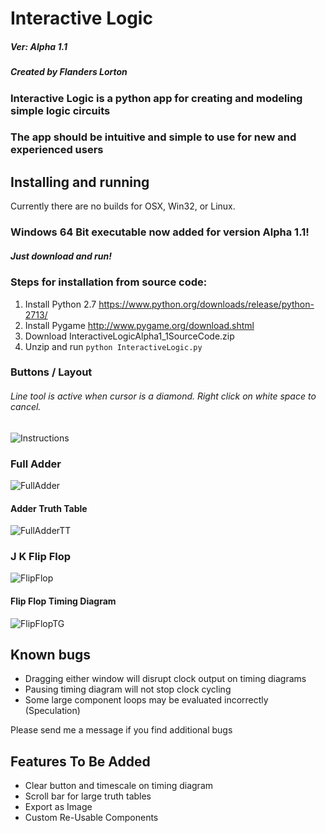 # Interactive Logic

##### Ver: Alpha 1.1
##### Created by Flanders Lorton

### Interactive Logic is a python app for creating and modeling simple logic circuits
### The app should be intuitive and simple to use for new and experienced users

## Installing and running
Currently there are no builds for OSX, Win32, or Linux.

### Windows 64 Bit executable now added for version Alpha 1.1!

##### Just download and run!


### Steps for installation from source code:
1. Install Python 2.7 https://www.python.org/downloads/release/python-2713/
2. Install Pygame http://www.pygame.org/download.shtml
3. Download InteractiveLogicAlpha1_1SourceCode.zip
4. Unzip and run `python InteractiveLogic.py`

### Buttons / Layout

###### Line tool is active when cursor is a diamond. Right click on white space to cancel.  
![Instructions](http://puu.sh/wJDRW/944c8c693e.png)

### Full Adder
![FullAdder](http://puu.sh/wJDSG/16877921e6.png)

#### Adder Truth Table
![FullAdderTT](http://puu.sh/wJDT8/40be8d0fa1.png)

### J K Flip Flop
![FlipFlop](http://puu.sh/wJDTM/eac4eea856.png)

#### Flip Flop Timing Diagram
![FlipFlopTG](http://puu.sh/wJDUl/ca9f20b7bf.png)

## Known bugs
- Dragging either window will disrupt clock output on timing diagrams
- Pausing timing diagram will not stop clock cycling
- Some large component loops may be evaluated incorrectly (Speculation)

Please send me a message if you find additional bugs

## Features To Be Added
- Clear button and timescale on timing diagram
- Scroll bar for large truth tables
- Export as Image
- Custom Re-Usable Components
